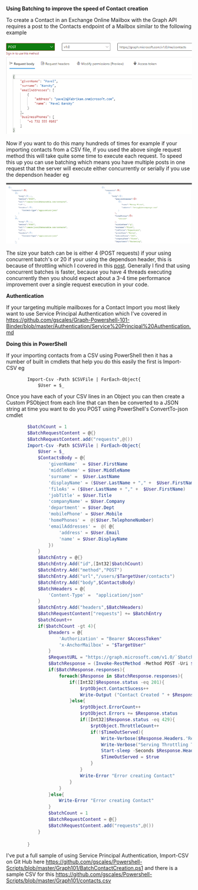 **Using Batching to improve the speed of Contact creation**

To create a Contact in an Exchange Online Mailbox with the Graph API requires a post to the Contacts endpoint of a Mailbox similar to the following example 

 ![](https://github.com/gscales/Graph-Powershell-101-Binder/raw/master/bin/Images/contactcreate1.PNG)



Now if you want to do this many hundreds of times for example if your importing contacts from a CSV file, if you used the above single request method this will take quite some time to execute each request. To speed this up you can use batching which means you have multiple posts in one request that the server will execute either concurrently or serially if you use the dependson header eg

 ![](https://github.com/gscales/Graph-Powershell-101-Binder/raw/master/bin/Images/batchContact2.PNG)

The size your batch can be is either 4 (POST requests) if your using  concurrent batch's or 20 if your using the dependson header, this is because of throttling which I covered in this [post](https://gsexdev.blogspot.com/2020/09/the-mailboxconcurrency-limit-and-using.html). Generally I find that using concurrent batches is faster, because you have 4 threads executing concurrently then you should expect about a 3-4 time performance improvement over a single request execution in your code.

**Authentication** 

If your targeting multiple mailboxes for a Contact Import you most likely want to use Service Principal Authentication which I've covered in https://github.com/gscales/Graph-Powershell-101-Binder/blob/master/Authentication/Service%20Principal%20Authentication.md

**Doing this in PowerShell**

If your importing contacts from a CSV using PowerShell then it has a number of built in cmdlets that help you do this easily the first is Import-CSV eg

```
        Import-Csv -Path $CSVFile | ForEach-Object{
            $User = $_
```

Once you have each of your CSV lines in an Object you can then create a Custom PSObject from each line that can then be converted to a JSON string at time you want to do you POST using PowerShell's ConvertTo-json cmdlet

```powershell
        $batchCount = 1
        $BatchRequestContent = @{}
        $BatchRequestContent.add("requests",@())
        Import-Csv -Path $CSVFile | ForEach-Object{
            $User = $_
            $ContactsBody = @{ 
                'givenName'  = $User.FirstName
                'middleName' = $User.MiddleName
                'surname' =  $User.LastName
                'displayName' = ($User.LastName + "," +  $User.FirstName)
                'fileAs' = ($User.LastName + "," +  $User.FirstName)
                'jobTitle' = $User.Title
                'companyName' = $User.Company
                'department' = $User.Dept
                'mobilePhone' = $User.Mobile
                'homePhones' =  @($User.TelephoneNumber)
                'emailAddresses' =  @( @{
                    'address' = $User.Email
                    'name' = $User.DisplayName
                })
            }
            $BatchEntry = @{}
            $BatchEntry.Add("id",[Int32]$batchCount)
            $BatchEntry.Add("method","POST")
            $BatchEntry.Add("url","/users/$TargetUser/contacts")
            $BatchEntry.Add("body",$ContactsBody)
            $BatchHeaders = @{
                'Content-Type' =  "application/json"
            } 
            $BatchEntry.Add("headers",$BatchHeaders)
            $BatchRequestContent["requests"] += $BatchEntry
            $batchCount++
            if($batchCount -gt 4){
                $headers = @{
                    'Authorization' = "Bearer $AccessToken"
                    'x-AnchorMailbox' = "$TargetUser"
                }
                $RequestURL = "https://graph.microsoft.com/v1.0/`$batch"
                $BatchResponse = (Invoke-RestMethod -Method POST -Uri $RequestURL -UserAgent "GraphBasicsPs101" -Headers $headers -Body (ConvertTo-json  $BatchRequestContent -depth 10 -Compress) -ContentType "application/json" )   
                if($BatchResponse.responses){
                    foreach($Response in $BatchResponse.responses){                        
                        if([Int32]$Response.status -eq 201){
                            $rptObject.ContactSucess++
                            Write-Output ("Contact Created " + $Response.body.displayName)
                        }else{
                            $rptObject.ErrorCount++
                            $rptObject.Errors += $Response.status
                            if([Int32]$Response.status -eq 429){
                                $rptObject.ThrottleCount++                               
                                if(!$TimeOutServed){
                                    Write-Verbose($Response.Headers.'Retry-After')
                                    Write-Verbose("Serving Throttling Timeout " + $Response.Headers.'Retry-After')
                                    Start-sleep -Seconds $Response.Headers.'Retry-After'
                                    $TimeOutServed = $true
                                }
                            }
                            Write-Error "Error creating Contact"
                        }
                    } 
                }else{
                    Write-Error "Error creating Contact"
                }
                $batchCount = 1
                $BatchRequestContent = @{}
                $BatchRequestContent.add("requests",@())
            }
            
        }
```

I've put a full sample of using Service Principal Authentication, Import-CSV on Git Hub here https://github.com/gscales/Powershell-Scripts/blob/master/Graph101/BatchContactCreation.ps1 and there is a sample CSV for this https://github.com/gscales/Powershell-Scripts/blob/master/Graph101/contacts.csv